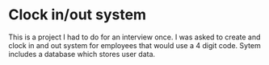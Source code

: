 # Clock in/out system

This is a project I had to do for an interview once. I was asked to create and clock in and out system for employees that would use a 4 digit code. Sytem includes a database which stores user data.
